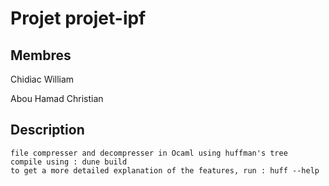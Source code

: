 # Projet projet-ipf

## Membres
  Chidiac William
  
  Abou Hamad Christian

## Description
    file compresser and decompresser in Ocaml using huffman's tree
    compile using : dune build
    to get a more detailed explanation of the features, run : huff --help 

